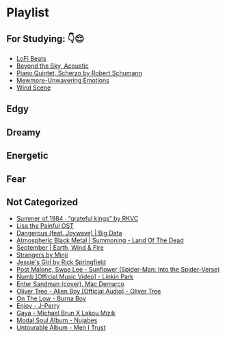# Playlist

## For Studying: 👇😌
- [LoFi Beats](https://www.youtube.com/watch?v=5qap5aO4i9A)
- [Beyond the Sky, Acoustic](https://www.youtube.com/watch?v=0_Af8SX2bWM)
- [Piano Quintet, Scherzo by Robert Schumann](https://youtu.be/Ub3UAK_KeNI)
- [Mewmore-Unwavering Emotions](https://www.youtube.com/watch?v=o-mKUzqHcEc)
- [Wind Scene](https://www.youtube.com/watch?v=pUFELL5hHbg)

## Edgy

## Dreamy

## Energetic

## Fear

## Not Categorized
- [Summer of 1984 ∙ “grateful kings” by RKVC](https://youtu.be/cmwomhy81qg)
- [Lisa the Painful OST](https://www.youtube.com/watch?v=ByKll4eIjwo&list=PLPAsf8Volpy3OoTL0fFmSLMuv8oK0s1Rk)
- [Dangerous (feat. Joywave) | Big Data](https://www.youtube.com/watch?v=LpQArtCeXTk)
- [Atmospheric Black Metal | Summoning - Land Of The Dead](https://www.youtube.com/watch?v=jmDnrNwyhK0)
- [September | Earth, Wind & Fire](https://www.youtube.com/watch?v=3cKtSlsYVEU)
- [Strangers by Minji](https://youtu.be/Rh3-ifF1D38)
- [Jessie's Girl by Rick Springfield](https://www.youtube.com/watch?v=qYkbTyHXwbs)
- [Post Malone, Swae Lee - Sunflower (Spider-Man: Into the Spider-Verse)](https://www.youtube.com/watch?v=ApXoWvfEYVU)
- [Numb [Official Music Video] - Linkin Park](https://www.youtube.com/watch?v=kXYiU_JCYtU)
- [Enter Sandman (cover), Mac Demarco](https://www.youtube.com/watch?v=gABTZibOV2U)
- [Oliver Tree - Alien Boy [Official Audio] - Oliver Tree](https://www.youtube.com/watch?v=3wLLgJ_a7Rs)
- [On The Low - Burna Boy](https://www.youtube.com/watch?v=Ecl8Aod0Tl0)
- [Enjoy - J-Perry](https://www.youtube.com/watch?v=RKomOZTdhVg)
- [Gaya - Michael Brun X Lakou Mizik](https://www.youtube.com/watch?v=sHQL4uBSFD4)
- [Modal Soul Album - Nujabes](https://www.youtube.com/watch?v=hUMpg1ii4_A&t=1341s)
- [Untourable Album - Men I Trust](https://www.youtube.com/watch?v=-m90XiNil7M&list=PLp9ta73sprU4AR94k8TiS8da2KyDu-DUi)
